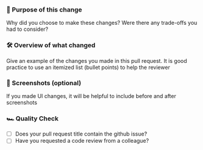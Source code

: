 ### 🧠 Purpose of this change
Why did you choose to make these changes? Were there any trade-offs you had to consider?

### 🛠 Overview of what changed
Give an example of the changes you made in this pull request. It is good practice to use an itemized list (bullet points) to help the reviewer

### 📸 Screenshots (optional)
If you made UI changes, it will be helpful to include before and after screenshots

### 🏎 Quality Check
- [ ] Does your pull request title contain the github issue?
- [ ] Have you requested a code review from a colleague?
